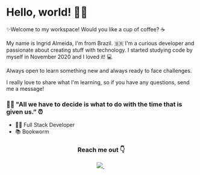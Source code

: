 <h1> Hello, world! 👋✨</h1>

✨Welcome to my workspace! Would you like a cup of coffee? ☕

My name is Ingrid Almeida, I'm from Brazil. 🇧🇷 I'm a curious developer and passionate about creating stuff with technology. I started studying code by myself in November 2020 and I loved it! 💻

Always open to learn something new and always ready to face challenges. 

I really love to share what I'm learning, so if you have any questions, send me a message!

<h3> 🧙‍♂️ "All we have to decide is what to do with the time that is given us.” ⏰</h3>

- 👨‍💻 Full Stack Developer
- 📚 Bookworm

<h3 align="center"> 
Reach me out 👇
</h3>

<p align='center'>
<a href="https://www.linkedin.com/in/ingridsjalmeida">
  <img src="https://img.shields.io/badge/-Ingrid%20Almeida-blue?style=flat-square&logo=Linkedin&logoColor=white" />
</a>&nbsp;
</p>
